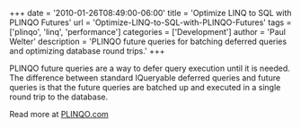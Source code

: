 +++
date = '2010-01-26T08:49:00-06:00'
title = 'Optimize LINQ to SQL with PLINQO Futures'
url = 'Optimize-LINQ-to-SQL-with-PLINQO-Futures'
tags = ['plinqo', 'linq', 'performance']
categories = ['Development']
author = 'Paul Welter'
description = 'PLINQO future queries for batching deferred queries and optimizing database round trips.'
+++


PLINQO future queries are a way to defer query execution until it is needed. The difference between standard IQueryable deferred queries and future queries is that the future queries are batched up and executed in a single round trip to the database.

Read more at [PLINQO.com](http://PLINQO.com "PLINQO.com")
